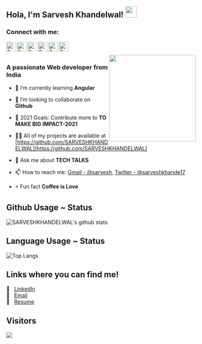 ## Hola, I'm <a>Sarvesh Khandelwal!</a> <img src="https://raw.githubusercontent.com/MartinHeinz/MartinHeinz/master/wave.gif" width="30px">

### Connect with me: <!--<img src="https://github.com/viraldevpb/viraldevpb/blob/master/Assets/Handshake.gif" height="35px">-->
<a href="https://twitter.com/SarveshKhande16">
  <img align="left" alt="Sarvesh's Twitter" width="25px" src="https://cdn.jsdelivr.net/npm/simple-icons@v3/icons/twitter.svg" />
</a>
<a href="https://www.linkedin.com/in/sarvesh-khandelwal-206b171a7/">
  <img align="left" alt="Sarvesh's Linkdein" width="25px" src="https://cdn.jsdelivr.net/npm/simple-icons@v3/icons/linkedin.svg" />
</a>
<a href="https://github.com/SARVESHKHANDELWAL">
  <img align="left" alt="Sarvesh's Github" width="25px" src="https://cdn.jsdelivr.net/npm/simple-icons@v3/icons/github.svg" />
</a>
<a href="https://instagram.com/SARVESHKHANDELWAL_21">
  <img align="left" alt="Sarvesh's Instagram" width="25px" src="https://cdn.jsdelivr.net/npm/simple-icons@v3/icons/instagram.svg" />
</a>
<a href="https://www.facebook.com/sarvesh.khandelwal.904">
  <img align="left" alt="Sarvesh's Facebook" width="25px" src="https://cdn.jsdelivr.net/npm/simple-icons@v3/icons/facebook.svg" />
</a>
<a href="https://www.youtube.com/channel/UCUsm4CzN7eCAnuG-alfY7vw">
  <img align="left" alt="Sarvesh's Youtube" width="25px" src="https://cdn.jsdelivr.net/npm/simple-icons@v3/icons/youtube.svg" />
</a>

<br/>
<br/>

<img align='right' src="https://media.giphy.com/media/M9gbBd9nbDrOTu1Mqx/giphy.gif" width="230">

### A passionate Web developer from India

- 🌱 I’m currently learning **Angular**

- 👯 I’m looking to collaborate on **Github**

- 🥅 2021 Goals: Contribute more to **TO MAKE BIG IMPACT-2021**

- 👨‍💻 All of my projects are available at [https://github.com/SARVESHKHANDELWAL](https://github.com/SARVESHKHANDELWAL)

- 💬 Ask me about **TECH TALKS**

- 📫 How to reach me: [Gmail - @sarvesh](mailto:sarveshk21122001@gmail.com), [Twitter - @sarveshkhande17](https://twitter.com/sarveshkhande17)

- ⚡ Fun fact **Coffee is Love**

## Github Usage ~ Status 
![SARVESHKHANDELWAL's github stats](https://github-readme-stats.aemiej.vercel.app/api?username=SARVESHKHANDELWAL&show_icons=true&hide_border=true&theme=dark&private=true) 

## Language Usage ~ Status
![Top Langs](https://github-readme-stats.aemiej.vercel.app/api/top-langs/?username=SARVESHKHANDELWAL&theme=dark&layout=compact&show_icons=true&hide_border=true&private=true)

## Links where you can find me! 
:pushpin: &nbsp; [LinkedIn](https://www.linkedin.com/in/sarvesh-khandelwal-206b171a7/)  
:pushpin: &nbsp; [Email](mailto:sarveshk21122001@gmail.com)  
:pushpin: &nbsp; <a href="https://drive.google.com/file/d/1CzRXZw2GxE8TVVA6DdlBzDt5SUibniSo/view?usp=sharing">Resume</a>

## Visitors
 <img src="https://profile-counter.glitch.me/SARVESHKHANDELWAL/count.svg" />
